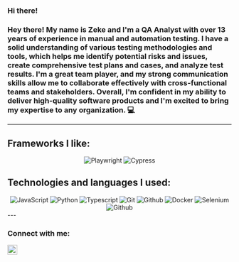 ### Hi there!

### Hey there! My name is Zeke and I'm a QA Analyst with over 13 years of experience in manual and automation testing. I have a solid understanding of various testing methodologies and tools, which helps me identify potential risks and issues, create comprehensive test plans and cases, and analyze test results. I'm a great team player, and my strong communication skills allow me to collaborate effectively with cross-functional teams and stakeholders. Overall, I'm confident in my ability to deliver high-quality software products and I'm excited to bring my expertise to any organization.  :computer:
---
## Frameworks I like:
<div align="center">
  <img alt="Playwright" src="https://img.shields.io/badge/-Playwright-%238A4182?style=for-the-badge&logo=playwright&logoColor=white"/>
  <img alt="Cypress" src="https://img.shields.io/badge/-cypress-%23E5E5E5?style=for-the-badge&logo=cypress&logoColor=058a5e"/>
</div>

## Technologies and languages I used:
<div align="center">
   <img alt="JavaScript" src="https://img.shields.io/badge/javascript-%23323330.svg?style=for-the-badge&logo=javascript&logoColor=%23F7DF1E"/>
  <img alt="Python" src="https://img.shields.io/badge/python-%2314354C.svg?style=for-the-badge&logo=python&logoColor=white"/>
  <img alt="Typescript" src="https://img.shields.io/badge/typescript-%23323330.svg?style=for-the-badge&logo=typescript&logoColor=%55F7DF2E"/>
  <img alt="Git" src="https://img.shields.io/badge/git-%23F05033.svg?style=for-the-badge&logo=git&logoColor=white"/> 
  <img alt="Github" src="https://img.shields.io/badge/github-%23121011.svg?style=for-the-badge&logo=github&logoColor=white"/>
  <img alt="Docker" src="https://img.shields.io/badge/docker-%230db7ed.svg?style=for-the-badge&logo=docker&logoColor=white"/>
  <img alt="Selenium" src="https://img.shields.io/badge/-selenium-%43B02A?style=for-the-badge&logo=selenium&logoColor=white"/>
  <img alt="Github" src="https://img.shields.io/badge/html5-%23E34F26.svg?style=for-the-badge&logo=html5&logoColor=white"/>  
</div>
---

### Connect with me:

[<img align="left" alt="codeSTACKr | YouTube" width="22px" src="https://cdn.jsdelivr.net/npm/simple-icons@v3/icons/youtube.svg" />][youtube]

[youtube]: https://www.youtube.com/channel/UCaY3IoArpQx6L1enEwcHjuA
